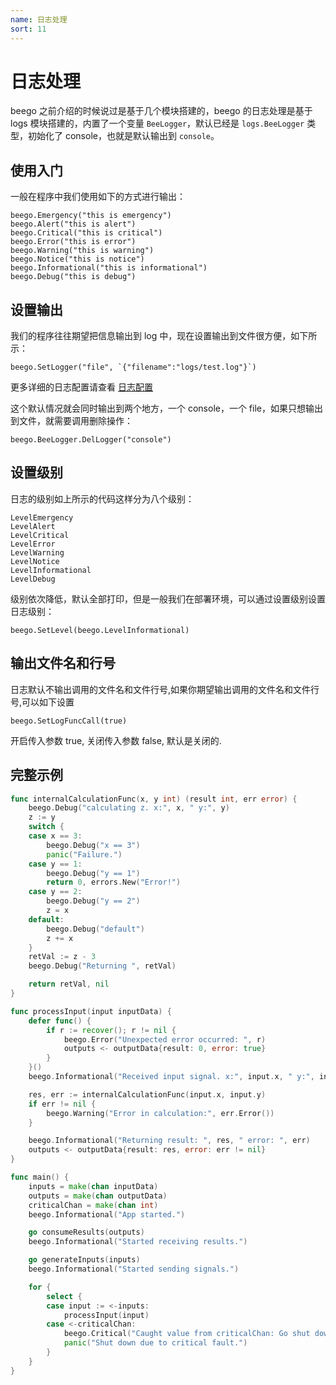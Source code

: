 ```yaml
---
name: 日志处理
sort: 11
---
```


# 日志处理

beego 之前介绍的时候说过是基于几个模块搭建的，beego 的日志处理是基于 logs 模块搭建的，内置了一个变量 `BeeLogger`，默认已经是 `logs.BeeLogger` 类型，初始化了 console，也就是默认输出到 `console`。

## 使用入门

一般在程序中我们使用如下的方式进行输出：

	beego.Emergency("this is emergency")
	beego.Alert("this is alert")
	beego.Critical("this is critical")
	beego.Error("this is error")
	beego.Warning("this is warning")
	beego.Notice("this is notice")
	beego.Informational("this is informational")
	beego.Debug("this is debug")

## 设置输出

我们的程序往往期望把信息输出到 log 中，现在设置输出到文件很方便，如下所示：

	beego.SetLogger("file", `{"filename":"logs/test.log"}`)

更多详细的日志配置请查看 [日志配置](../../module/logs.md)

这个默认情况就会同时输出到两个地方，一个 console，一个 file，如果只想输出到文件，就需要调用删除操作：

	beego.BeeLogger.DelLogger("console")

## 设置级别

日志的级别如上所示的代码这样分为八个级别：

	LevelEmergency
	LevelAlert
	LevelCritical
	LevelError
	LevelWarning
	LevelNotice
	LevelInformational
	LevelDebug

级别依次降低，默认全部打印，但是一般我们在部署环境，可以通过设置级别设置日志级别：

	beego.SetLevel(beego.LevelInformational)

## 输出文件名和行号

日志默认不输出调用的文件名和文件行号,如果你期望输出调用的文件名和文件行号,可以如下设置

	beego.SetLogFuncCall(true)

开启传入参数 true, 关闭传入参数 false, 默认是关闭的.

## 完整示例

```go
func internalCalculationFunc(x, y int) (result int, err error) {
    beego.Debug("calculating z. x:", x, " y:", y)
    z := y
    switch {
    case x == 3:
        beego.Debug("x == 3")
        panic("Failure.")
    case y == 1:
        beego.Debug("y == 1")
        return 0, errors.New("Error!")
    case y == 2:
        beego.Debug("y == 2")
        z = x
    default:
        beego.Debug("default")
        z += x
    }
    retVal := z - 3
    beego.Debug("Returning ", retVal)

    return retVal, nil
}

func processInput(input inputData) {
    defer func() {
        if r := recover(); r != nil {
            beego.Error("Unexpected error occurred: ", r)
            outputs <- outputData{result: 0, error: true}
        }
    }()
    beego.Informational("Received input signal. x:", input.x, " y:", input.y)

    res, err := internalCalculationFunc(input.x, input.y)
    if err != nil {
        beego.Warning("Error in calculation:", err.Error())
    }

    beego.Informational("Returning result: ", res, " error: ", err)
    outputs <- outputData{result: res, error: err != nil}
}

func main() {
    inputs = make(chan inputData)
    outputs = make(chan outputData)
    criticalChan = make(chan int)
    beego.Informational("App started.")

    go consumeResults(outputs)
    beego.Informational("Started receiving results.")

    go generateInputs(inputs)
    beego.Informational("Started sending signals.")

    for {
        select {
        case input := <-inputs:
            processInput(input)
        case <-criticalChan:
            beego.Critical("Caught value from criticalChan: Go shut down.")
            panic("Shut down due to critical fault.")
        }
    }
}
```
